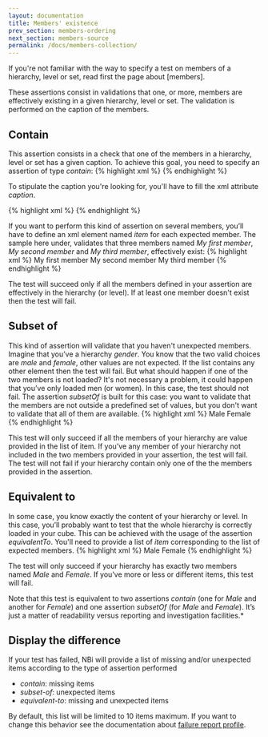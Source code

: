 ```yaml
---
layout: documentation
title: Members' existence
prev_section: members-ordering
next_section: members-source
permalink: /docs/members-collection/
---
```

If you're not familiar with the way to specify a test on members of a hierarchy, level or set, read first the page about [members].

These assertions consist in validations that one, or more, members are effectively existing in a given hierarchy, level or set. The validation is performed on the caption of the members.

## Contain
This assertion consists in a check that one of the members in a hierarchy, level or set has a given caption. To achieve this goal, you need to specify an assertion of type *contain*:
{% highlight xml %}
<test>
  <assert>
    <contain/>
  </assert>
</test>
{% endhighlight %}

To stipulate the caption you're looking for, you'll have to fill the xml attribute *caption*.

{% highlight xml %}
<contain caption="MyMember"/>
{% endhighlight %}

If you want to perform this kind of assertion on several members, you’ll have to define an xml element named *item* for each expected member. The sample here under, validates that three members named *My first member*, *My second member* and *My third member*, effectively exist:
{% highlight xml %}
<assert>
  <contain>
    <item>My first member</item>
    <item>My second member </item>
    <item>My third member</item>
  </contain>
</assert>
{% endhighlight %}

The test will succeed only if all the members defined in your assertion are effectively in the hierarchy (or level). If at least one member doesn't exist then the test will fail.

## Subset of
This kind of assertion will validate that you haven't unexpected members. Imagine that you’ve a hierarchy *gender*. You know that the two valid choices are *male* and *female*, other values are not expected. If the list contains any other element then the test will fail. But what should happen if one of the two members is not loaded? It's not necessary a problem, it could happen that you’ve only loaded men (or women). In this case, the test should not fail. The assertion *subsetOf* is built for this case: you want to validate that the members are not outside a predefined set of values, but you don't want to validate that all of them are available.
{% highlight xml %}
<assert>
  <subsetOf>
    <item>Male</item>
    <item>Female</item>
  </subsetOf>
</assert>
{% endhighlight %}

This test will only succeed if all the members of your hierarchy are value provided in the list of item. If you’ve any member of your hierarchy not included in the two members provided in your assertion, the test will fail. The test will not fail if your hierarchy contain only one of the the members provided in the assertion.

## Equivalent to

In some case, you know exactly the content of your hierarchy or level. In this case, you’ll probably want to test that the whole hierarchy is correctly loaded in your cube. This can be achieved with the usage of the assertion *equivalentTo*. You'll need to provide a list of *item* corresponding to the list of expected members.
{% highlight xml %}
<assert>
  <equivalent-to>
    <item>Male</item>
    <item>Female</item>
  </equivalent-to>
</assert>
{% endhighlight %}

The test will only succeed if your hierarchy has exactly two members named *Male* and *Female*. If you’ve more or less or different items, this test will fail.

Note that this test is equivalent to two assertions *contain* (one for *Male* and another for *Female*) and one assertion *subsetOf* (for *Male* and *Female*). It’s just a matter of readability versus reporting and investigation facilities.*

## Display the difference

If your test has failed, NBi will provide a list of missing and/or unexpected items according to the type of assertion performed

* *contain*: missing items
* *subset-of*: unexpected items
* *equivalent-to*: missing and unexpected items

By default, this list will be limited to 10 items maximum. If you want to change this behavior see the documentation about [failure report profile](/docs/config-profile-failure-report).
